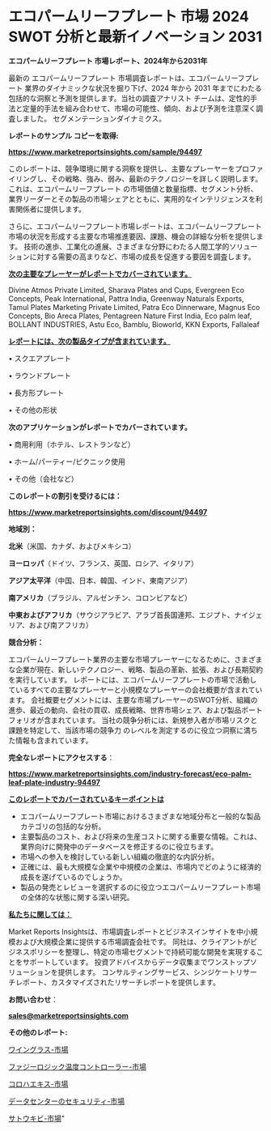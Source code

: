 # エコパームリーフプレート 市場 2024 SWOT 分析と最新イノベーション 2031

<strong>エコパームリーフプレート 市場レポート、2024年から2031年</strong>

最新の エコパームリーフプレート 市場調査レポートは、エコパームリーフプレート 業界のダイナミックな状況を掘り下げ、2024 年から 2031 年までにわたる包括的な洞察と予測を提供します。当社の調査アナリスト チームは、定性的手法と定量的手法を組み合わせて、市場の可能性、傾向、および予測を注意深く調査しました。 セグメンテーションダイナミクス。



<strong>レポートのサンプル コピーを取得:</strong> <a href=https://www.marketreportsinsights.com/sample/94497>

<strong><u>https://www.marketreportsinsights.com/sample/94497</u></strong></a>

このレポートは、競争環境に関する洞察を提供し、主要なプレーヤーをプロファイリングし、その戦略、強み、弱み、最新のテクノロジーを詳しく説明します。 これは、エコパームリーフプレート の市場価値と数量指標、セグメント分析、業界リーダーとその製品の市場シェアとともに、実用的なインテリジェンスを利害関係者に提供します。

さらに、エコパームリーフプレート市場レポートは、エコパームリーフプレート市場の状況を形成する主要な市場推進要因、課題、機会の詳細な分析を提供します。 技術の進歩、工業化の進展、さまざまな分野にわたる人間工学的ソリューションに対する需要の高まりなど、市場の成長を促進する要因を調査します。



<strong><u>次の主要なプレーヤーがレポートでカバーされています。</u></strong>

Divine Atmos Private Limited, Sharava Plates and Cups, Evergreen Eco Concepts, Peak International, Pattra India, Greenway Naturals Exports, Tamul Plates Marketing Private Limited, Patra Eco Dinnerware, Magnus Eco Concepts, Bio Areca Plates, Pentagreen Nature First India, Eco palm leaf, BOLLANT INDUSTRIES, Astu Eco, Bamblu, Bioworld, KKN Exports, Fallaleaf



<strong><u><b>レポートには、次の製品タイプが含まれています。</b></u></strong>

• スクエアプレート

• ラウンドプレート

• 長方形プレート

• その他の形状



<strong><b>次のアプリケーションがレポートでカバーされています。</b></strong>

• 商用利用（ホテル、レストランなど）

• ホーム/パーティー/ピクニック使用

• その他（会社など）



<strong><b>このレポートの割引を受けるには：</b></strong><a href=https://www.marketreportsinsights.com/discount/94497>

<strong><u>https://www.marketreportsinsights.com/discount/94497</u></strong></a>



<strong>地域別：</strong>



<strong>北米</strong>（米国、カナダ、およびメキシコ）



<strong>ヨーロッパ</strong>（ドイツ、フランス、英国、ロシア、イタリア）



<strong>アジア太平洋</strong>（中国、日本、韓国、インド、東南アジア）



<strong>南アメリカ</strong>（ブラジル、アルゼンチン、コロンビアなど）



<strong>中東およびアフリカ</strong>（サウジアラビア、アラブ首長国連邦、エジプト、ナイジェリア、および南アフリカ）



<strong>競合分析：</strong>

エコパームリーフプレート業界の主要な市場プレーヤーになるために、さまざまな企業が現在、新しいテクノロジー、戦略、製品の革新、拡張、および長期契約を実行しています。 レポートには、エコパームリーフプレートの市場で活動しているすべての主要なプレーヤーと小規模なプレーヤーの会社概要が含まれています。 会社概要セグメントには、主要な市場プレーヤーのSWOT分析、組織の進歩、最近の動向、会社の買収、成長戦略、世界市場シェア、および製品ポートフォリオが含まれています。 当社の競争分析には、新規参入者が市場リスクと課題を特定して、当該市場の競争力 のレベルを測定するのに役立つ洞察に満ちた情報も含まれています。



<strong>完全なレポートにアクセスする</strong>：

<a href=https://www.marketreportsinsights.com/industry-forecast/eco-palm-leaf-plate-industry-94497>

<strong><u>https://www.marketreportsinsights.com/industry-forecast/eco-palm-leaf-plate-industry-94497</u></strong></a>



<strong><u><b>このレポートでカバーされているキーポイントは</b></u></strong>
<ul>
  <li>エコパームリーフプレート市場におけるさまざまな地域分布と一般的な製品カテゴリの包括的な分析。</li>
  <li>主要製品のコスト、および将来の生産コストに関する重要な情報。これは、業界向けに開発中のデータベースを修正するのに役立ちます。</li>
  <li>市場への参入を検討している新しい組織の徹底的な内訳分析。</li>
  <li>正確には、最も大規模な企業や中規模の企業は、市場内でどのように経済的成長を遂げているのでしょうか。</li>
  <li>製品の発売とレビューを選択するのに役立つエコパームリーフプレート市場の全体的な状態に関する深い研究。</li>
</ul>


<strong><u><b>私たちに関しては：</b></u></strong>

Market Reports Insightsは、市場調査レポートとビジネスインサイトを中小規模および大規模企業に提供する市場調査会社です。 同社は、クライアントがビジネスポリシーを整理し、特定の市場セグメントで持続可能な開発を実現することをサポートしています。 投資アドバイスからデータ収集までワンストップソリューションを提供します。 コンサルティングサービス、シンジケートリサーチレポート、カスタマイズされたリサーチレポートを提供します。



<strong><b>お問い合わせ</b></strong>：

<a href=mailto:sales@marketreportsinsights.com>

<strong><u>sales@marketreportsinsights.com</u></strong></a>



<strong>その他のレポート:</strong>

<a href=https://www.linkedin.com/pulse/ワイングラス-市場-2023-最新の-cagr-および成長分析-2030-pr-news-hub-yruhc/>ワイングラス-市場</a>

<a href=https://www.linkedin.com/pulse/ファジーロジック温度コントローラー-市場-2023-収益と成長ドライバー-2030-pr-news-hub-cjwjf/>ファジーロジック温度コントローラー-市場</a>

<a href=https://www.linkedin.com/pulse/コロハエキス-市場-2023-総合分析と事業成長戦略-2030-consumer-connection-collective-360-vfrpf/>コロハエキス-市場</a>

<a href=https://www.linkedin.com/pulse/データセンターのセキュリティ-市場-2023-収益と成長ドライバー-2030-7bitf/>データセンターのセキュリティ-市場</a>

<a href=https://www.linkedin.com/pulse/サトウキビ-市場-2023-総合分析と事業成長戦略-2030-pr-news-hub-qtstf/>サトウキビ-市場</a>"
